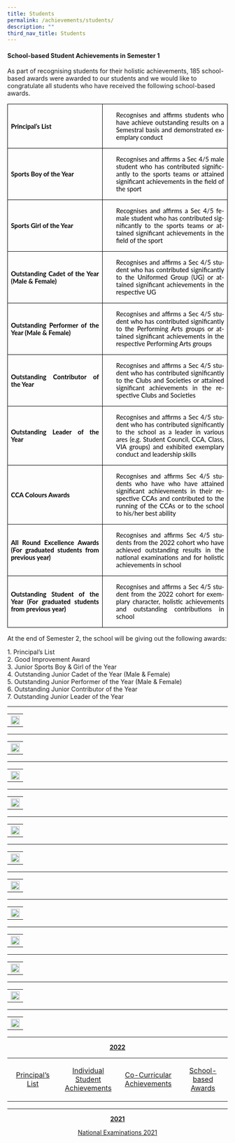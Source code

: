```yaml
---
title: Students
permalink: /achievements/students/
description: ""
third_nav_title: Students
---
```

<p></p><h4>School-based Student Achievements in Semester 1</h4><p></p>
<p> As part of recognising students for their holistic achievements, 185 school-based awards were awarded to our students and we would like to congratulate all students who have received the following school-based awards. 
</p>

<table class="TableGrid1" border="1" cellspacing="0" cellpadding="0" style="margin-:
 27.0pt;border-collapse:collapse;mso-table-layout-alt:fixed;border:none;
 mso-border-alt:solid windowtext .5pt;mso-yfti-tbllook:1184;mso-padding-alt:
 0in 5.4pt 0in 5.4pt"><tbody><tr style="mso-yfti-irow:0;mso-yfti-firstrow:yes;height:46.45pt"><td width="234" style="width:175.25pt;border:solid windowtext 1.0pt;mso-border-alt:
  solid windowtext .5pt;padding:0in 5.4pt 0in 5.4pt;height:46.45pt"><p class="MsoNormal" style="margin-top:12.0pt;margin-right:0in;margin-bottom:
  12.0pt;margin-left:0in;text-align:justify"><b style="mso-bidi-font-weight:
  normal"><span lang="EN-GB" style="font-size:11.0pt;font-family:&quot;Lato&quot;,sans-serif;
  mso-fareast-font-family:Arial;mso-bidi-font-family:Arial;color:black;
  mso-fareast-language:ZH-CN">Principal’s List</span></b><span lang="EN-GB" style="font-size:11.0pt;font-family:&quot;Lato&quot;,sans-serif;mso-fareast-font-family:
  Arial;mso-bidi-font-family:Arial;color:black;mso-fareast-language:ZH-CN;
  mso-bidi-font-weight:bold"></span></p></td><td width="318" style="width:238.5pt;border:solid windowtext 1.0pt;border-left:
  none;mso-border-left-alt:solid windowtext .5pt;mso-border-alt:solid windowtext .5pt;
  padding:0in 5.4pt 0in 5.4pt;height:46.45pt"><p class="MsoNormal" style="margin-left:17.85pt;mso-add-space:auto;text-align:
  justify"><span lang="EN-GB" style="font-size:11.0pt;font-family:&quot;Lato&quot;,sans-serif;
  mso-fareast-font-family:Arial;mso-bidi-font-family:Arial;color:black;
  mso-fareast-language:ZH-CN;mso-bidi-font-weight:bold">Recognises and affirms students who have</span><span lang="EN-GB" style="font-size:11.0pt;font-family:
  &quot;Lato&quot;,sans-serif;mso-fareast-font-family:Arial;mso-bidi-font-family:Arial;
  color:black;mso-fareast-language:ZH-CN"> achieve outstanding results on a Semestral basis and demonstrated exemplary conduct<span style="mso-bidi-font-weight:
  bold"></span></span></p></td></tr><tr style="mso-yfti-irow:1;height:56.35pt"><td width="234" style="width:175.25pt;border:solid windowtext 1.0pt;border-top:
  none;mso-border-top-alt:solid windowtext .5pt;mso-border-alt:solid windowtext .5pt;
  padding:0in 5.4pt 0in 5.4pt;height:56.35pt"><p class="MsoNormal" style="margin-top:12.0pt;margin-right:0in;margin-bottom:
  12.0pt;margin-left:0in;text-align:justify"><b style="mso-bidi-font-weight:
  normal"><span lang="EN-GB" style="font-size:11.0pt;font-family:&quot;Lato&quot;,sans-serif;
  mso-fareast-font-family:Arial;mso-bidi-font-family:Arial;color:black;
  mso-fareast-language:ZH-CN">Sports Boy of the Year</span></b></p></td><td width="318" style="width:238.5pt;border-top:none;border-left:none;
  border-bottom:solid windowtext 1.0pt;border-right:solid windowtext 1.0pt;
  mso-border-top-alt:solid windowtext .5pt;mso-border-left-alt:solid windowtext .5pt;
  mso-border-alt:solid windowtext .5pt;padding:0in 5.4pt 0in 5.4pt;height:56.35pt"><p class="MsoNormal" style="margin-left:17.85pt;mso-add-space:auto;text-align:
  justify"><span lang="EN-GB" style="font-size:11.0pt;font-family:&quot;Lato&quot;,sans-serif;
  mso-fareast-font-family:Arial;mso-bidi-font-family:Arial;color:black;
  mso-fareast-language:ZH-CN;mso-bidi-font-weight:bold">Recognises and affirms a Sec 4/5 male student who has </span><span lang="EN-SG" style="font-size:11.0pt;
  font-family:&quot;Lato&quot;,sans-serif;mso-fareast-font-family:Arial;mso-bidi-font-family:
  Arial;color:black;mso-ansi-language:EN-SG;mso-fareast-language:ZH-CN;
  mso-bidi-font-weight:bold">contributed significantly to the sports teams or attained significant achievements in the field of the sport</span><b style="mso-bidi-font-weight:normal"><span lang="EN-GB" style="font-size:11.0pt;
  font-family:&quot;Lato&quot;,sans-serif;mso-fareast-font-family:Arial;mso-bidi-font-family:
  Arial;color:black;mso-fareast-language:ZH-CN"></span></b></p></td></tr><tr style="mso-yfti-irow:2;height:55.75pt"><td width="234" style="width:175.25pt;border:solid windowtext 1.0pt;border-top:
  none;mso-border-top-alt:solid windowtext .5pt;mso-border-alt:solid windowtext .5pt;
  padding:0in 5.4pt 0in 5.4pt;height:55.75pt"><p class="MsoNormal" style="margin-top:12.0pt;margin-right:0in;margin-bottom:
  12.0pt;margin-left:0in;text-align:justify"><b style="mso-bidi-font-weight:
  normal"><span lang="EN-GB" style="font-size:11.0pt;font-family:&quot;Lato&quot;,sans-serif;
  mso-fareast-font-family:Arial;mso-bidi-font-family:Arial;color:black;
  mso-fareast-language:ZH-CN">Sports Girl of the Year</span></b></p></td><td width="318" style="width:238.5pt;border-top:none;border-left:none;
  border-bottom:solid windowtext 1.0pt;border-right:solid windowtext 1.0pt;
  mso-border-top-alt:solid windowtext .5pt;mso-border-left-alt:solid windowtext .5pt;
  mso-border-alt:solid windowtext .5pt;padding:0in 5.4pt 0in 5.4pt;height:55.75pt"><p class="MsoNormal" style="margin-left:17.85pt;mso-add-space:auto;text-align:
  justify"><span lang="EN-GB" style="font-size:11.0pt;font-family:&quot;Lato&quot;,sans-serif;
  mso-fareast-font-family:Arial;mso-bidi-font-family:Arial;color:black;
  mso-fareast-language:ZH-CN;mso-bidi-font-weight:bold">Recognises and affirms a Sec 4/5 female student who has </span><span lang="EN-SG" style="font-size:
  11.0pt;font-family:&quot;Lato&quot;,sans-serif;mso-fareast-font-family:Arial;
  mso-bidi-font-family:Arial;color:black;mso-ansi-language:EN-SG;mso-fareast-language:
  ZH-CN;mso-bidi-font-weight:bold">contributed significantly to the sports teams or attained significant achievements in the field of the sport</span><b style="mso-bidi-font-weight:normal"><span lang="EN-GB" style="font-size:11.0pt;
  font-family:&quot;Lato&quot;,sans-serif;mso-fareast-font-family:Arial;mso-bidi-font-family:
  Arial;color:black;mso-fareast-language:ZH-CN"></span></b></p></td></tr><tr style="mso-yfti-irow:3"><td width="234" style="width:175.25pt;border:solid windowtext 1.0pt;border-top:
  none;mso-border-top-alt:solid windowtext .5pt;mso-border-alt:solid windowtext .5pt;
  padding:0in 5.4pt 0in 5.4pt"><p class="MsoNormal" style="margin-top:12.0pt;margin-right:0in;margin-bottom:
  12.0pt;margin-left:0in;text-align:justify"><b style="mso-bidi-font-weight:
  normal"><span lang="EN-GB" style="font-size:11.0pt;font-family:&quot;Lato&quot;,sans-serif;
  mso-fareast-font-family:Arial;mso-bidi-font-family:Arial;color:black;
  mso-fareast-language:ZH-CN">Outstanding Cadet of the Year (Male &amp; Female)</span></b></p></td><td width="318" style="width:238.5pt;border-top:none;border-left:none;
  border-bottom:solid windowtext 1.0pt;border-right:solid windowtext 1.0pt;
  mso-border-top-alt:solid windowtext .5pt;mso-border-left-alt:solid windowtext .5pt;
  mso-border-alt:solid windowtext .5pt;padding:0in 5.4pt 0in 5.4pt"><p class="MsoNormal" style="margin-left:17.85pt;mso-add-space:auto;text-align:
  justify"><span lang="EN-GB" style="font-size:11.0pt;font-family:&quot;Lato&quot;,sans-serif;
  mso-fareast-font-family:Arial;mso-bidi-font-family:Arial;color:black;
  mso-fareast-language:ZH-CN;mso-bidi-font-weight:bold">Recognises and affirms a Sec 4/5 student who has </span><span lang="EN-SG" style="font-size:11.0pt;
  font-family:&quot;Lato&quot;,sans-serif;mso-fareast-font-family:Arial;mso-bidi-font-family:
  Arial;color:black;mso-ansi-language:EN-SG;mso-fareast-language:ZH-CN;
  mso-bidi-font-weight:bold">contributed significantly to the Uniformed Group (UG) or attained significant achievements in the respective UG</span><span lang="EN-GB" style="font-size:11.0pt;font-family:&quot;Lato&quot;,sans-serif;mso-fareast-font-family:
  Arial;mso-bidi-font-family:Arial;color:black;mso-fareast-language:ZH-CN;
  mso-bidi-font-weight:bold"></span></p></td></tr><tr style="mso-yfti-irow:4;height:55.85pt"><td width="234" style="width:175.25pt;border:solid windowtext 1.0pt;border-top:
  none;mso-border-top-alt:solid windowtext .5pt;mso-border-alt:solid windowtext .5pt;
  padding:0in 5.4pt 0in 5.4pt;height:55.85pt"><p class="MsoNormal" style="margin-top:12.0pt;margin-right:0in;margin-bottom:
  12.0pt;margin-left:0in;text-align:justify"><b style="mso-bidi-font-weight:
  normal"><span lang="EN-GB" style="font-size:11.0pt;font-family:&quot;Lato&quot;,sans-serif;
  mso-fareast-font-family:Arial;mso-bidi-font-family:Arial;color:black;
  mso-fareast-language:ZH-CN">Outstanding Performer of the Year (Male &amp; Female)</span></b></p></td><td width="318" style="width:238.5pt;border-top:none;border-left:none;
  border-bottom:solid windowtext 1.0pt;border-right:solid windowtext 1.0pt;
  mso-border-top-alt:solid windowtext .5pt;mso-border-left-alt:solid windowtext .5pt;
  mso-border-alt:solid windowtext .5pt;padding:0in 5.4pt 0in 5.4pt;height:55.85pt"><p class="MsoNormal" style="margin-left:17.85pt;mso-add-space:auto;text-align:
  justify"><span lang="EN-GB" style="font-size:11.0pt;font-family:&quot;Lato&quot;,sans-serif;
  mso-fareast-font-family:Arial;mso-bidi-font-family:Arial;color:black;
  mso-fareast-language:ZH-CN;mso-bidi-font-weight:bold">Recognises and affirms a Sec 4/5 student who has </span><span lang="EN-SG" style="font-size:11.0pt;
  font-family:&quot;Lato&quot;,sans-serif;mso-fareast-font-family:Arial;mso-bidi-font-family:
  Arial;color:black;mso-ansi-language:EN-SG;mso-fareast-language:ZH-CN;
  mso-bidi-font-weight:bold">contributed significantly to the Performing Arts groups or attained significant achievements in the respective Performing Arts groups</span><b style="mso-bidi-font-weight:normal"><span lang="EN-GB" style="font-size:11.0pt;font-family:&quot;Lato&quot;,sans-serif;mso-fareast-font-family:
  Arial;mso-bidi-font-family:Arial;color:black;mso-fareast-language:ZH-CN"></span></b></p></td></tr><tr style="mso-yfti-irow:5;height:55.95pt"><td width="234" style="width:175.25pt;border:solid windowtext 1.0pt;border-top:
  none;mso-border-top-alt:solid windowtext .5pt;mso-border-alt:solid windowtext .5pt;
  padding:0in 5.4pt 0in 5.4pt;height:55.95pt"><p class="MsoNormal" style="margin-top:12.0pt;margin-right:0in;margin-bottom:
  12.0pt;margin-left:0in;text-align:justify"><b style="mso-bidi-font-weight:
  normal"><span lang="EN-GB" style="font-size:11.0pt;font-family:&quot;Lato&quot;,sans-serif;
  mso-fareast-font-family:Arial;mso-bidi-font-family:Arial;color:black;
  mso-fareast-language:ZH-CN">Outstanding Contributor of the Year</span></b></p></td><td width="318" style="width:238.5pt;border-top:none;border-left:none;
  border-bottom:solid windowtext 1.0pt;border-right:solid windowtext 1.0pt;
  mso-border-top-alt:solid windowtext .5pt;mso-border-left-alt:solid windowtext .5pt;
  mso-border-alt:solid windowtext .5pt;padding:0in 5.4pt 0in 5.4pt;height:55.95pt"><p class="MsoNormal" style="margin-left:17.85pt;mso-add-space:auto;text-align:
  justify"><span lang="EN-GB" style="font-size:11.0pt;font-family:&quot;Lato&quot;,sans-serif;
  mso-fareast-font-family:Arial;mso-bidi-font-family:Arial;color:black;
  mso-fareast-language:ZH-CN;mso-bidi-font-weight:bold">Recognises and affirms a Sec 4/5 student who has </span><span lang="EN-SG" style="font-size:11.0pt;
  font-family:&quot;Lato&quot;,sans-serif;mso-fareast-font-family:Arial;mso-bidi-font-family:
  Arial;color:black;mso-ansi-language:EN-SG;mso-fareast-language:ZH-CN;
  mso-bidi-font-weight:bold">contributed significantly to the Clubs and Societies or attained significant achievements in the respective Clubs and Societies</span><b style="mso-bidi-font-weight:normal"><span lang="EN-GB" style="font-size:11.0pt;font-family:&quot;Lato&quot;,sans-serif;mso-fareast-font-family:
  Arial;mso-bidi-font-family:Arial;color:black;mso-fareast-language:ZH-CN"></span></b></p></td></tr><tr style="mso-yfti-irow:6;height:70.9pt"><td width="234" style="width:175.25pt;border:solid windowtext 1.0pt;border-top:
  none;mso-border-top-alt:solid windowtext .5pt;mso-border-alt:solid windowtext .5pt;
  padding:0in 5.4pt 0in 5.4pt;height:70.9pt"><p class="MsoNormal" style="margin-top:12.0pt;margin-right:0in;margin-bottom:
  12.0pt;margin-left:0in;text-align:justify"><b style="mso-bidi-font-weight:
  normal"><span lang="EN-GB" style="font-size:11.0pt;font-family:&quot;Lato&quot;,sans-serif;
  mso-fareast-font-family:Arial;mso-bidi-font-family:Arial;color:black;
  mso-fareast-language:ZH-CN">Outstanding Leader of the Year</span></b></p></td><td width="318" style="width:238.5pt;border-top:none;border-left:none;
  border-bottom:solid windowtext 1.0pt;border-right:solid windowtext 1.0pt;
  mso-border-top-alt:solid windowtext .5pt;mso-border-left-alt:solid windowtext .5pt;
  mso-border-alt:solid windowtext .5pt;padding:0in 5.4pt 0in 5.4pt;height:70.9pt"><p class="MsoNormal" style="margin-left:17.85pt;mso-add-space:auto;text-align:
  justify"><span lang="EN-GB" style="font-size:11.0pt;font-family:&quot;Lato&quot;,sans-serif;
  mso-fareast-font-family:Arial;mso-bidi-font-family:Arial;color:black;
  mso-fareast-language:ZH-CN;mso-bidi-font-weight:bold">Recognises and affirms a Sec 4/5 student who has </span><span lang="EN-SG" style="font-size:11.0pt;
  font-family:&quot;Lato&quot;,sans-serif;mso-fareast-font-family:Arial;mso-bidi-font-family:
  Arial;color:black;mso-ansi-language:EN-SG;mso-fareast-language:ZH-CN;
  mso-bidi-font-weight:bold">contributed significantly to the school as a leader in various ares (e.g. Student Council, CCA, Class, VIA groups) and exhibited exemplary conduct and leadership skills</span><b style="mso-bidi-font-weight:
  normal"><span lang="EN-GB" style="font-size:11.0pt;font-family:&quot;Lato&quot;,sans-serif;
  mso-fareast-font-family:Arial;mso-bidi-font-family:Arial;color:black;
  mso-fareast-language:ZH-CN"></span></b></p></td></tr><tr style="mso-yfti-irow:7;height:70.5pt"><td width="234" style="width:175.25pt;border:solid windowtext 1.0pt;border-top:
  none;mso-border-top-alt:solid windowtext .5pt;mso-border-alt:solid windowtext .5pt;
  padding:0in 5.4pt 0in 5.4pt;height:70.5pt"><p class="MsoNormal" style="margin-top:12.0pt;margin-right:0in;margin-bottom:
  12.0pt;margin-left:0in;text-align:justify"><b style="mso-bidi-font-weight:
  normal"><span lang="EN-GB" style="font-size:11.0pt;font-family:&quot;Lato&quot;,sans-serif;
  mso-fareast-font-family:Arial;mso-bidi-font-family:Arial;color:black;
  mso-fareast-language:ZH-CN">CCA Colours Awards</span></b></p></td><td width="318" style="width:238.5pt;border-top:none;border-left:none;
  border-bottom:solid windowtext 1.0pt;border-right:solid windowtext 1.0pt;
  mso-border-top-alt:solid windowtext .5pt;mso-border-left-alt:solid windowtext .5pt;
  mso-border-alt:solid windowtext .5pt;padding:0in 5.4pt 0in 5.4pt;height:70.5pt"><p class="MsoNormal" style="margin-left:17.85pt;mso-add-space:auto;text-align:
  justify"><span lang="EN-GB" style="font-size:11.0pt;font-family:&quot;Lato&quot;,sans-serif;
  mso-fareast-font-family:Arial;mso-bidi-font-family:Arial;color:black;
  mso-fareast-language:ZH-CN;mso-bidi-font-weight:bold">Recognises and affirms Sec 4/5 students who have </span><span lang="EN-SG" style="font-size:11.0pt;
  font-family:&quot;Lato&quot;,sans-serif;mso-fareast-font-family:Arial;mso-bidi-font-family:
  Arial;color:black;mso-ansi-language:EN-SG;mso-fareast-language:ZH-CN;
  mso-bidi-font-weight:bold">who have attained significant achievements in their respective CCAs and contributed to the running of the CCAs or to the school to his/her best ability</span><span lang="EN-GB" style="font-size:11.0pt;
  font-family:&quot;Lato&quot;,sans-serif;mso-fareast-font-family:Arial;mso-bidi-font-family:
  Arial;color:black;mso-fareast-language:ZH-CN;mso-bidi-font-weight:bold"></span></p></td></tr><tr style="mso-yfti-irow:8;height:70.5pt"><td width="234" style="width:175.25pt;border:solid windowtext 1.0pt;border-top:
  none;mso-border-top-alt:solid windowtext .5pt;mso-border-alt:solid windowtext .5pt;
  padding:0in 5.4pt 0in 5.4pt;height:70.5pt"><p class="MsoNormal" style="margin-top:12.0pt;margin-right:0in;margin-bottom:
  12.0pt;margin-left:0in;text-align:justify"><b style="mso-bidi-font-weight:
  normal"><span lang="EN-GB" style="font-size:11.0pt;font-family:&quot;Lato&quot;,sans-serif;
  mso-fareast-font-family:Arial;mso-bidi-font-family:Arial;color:black;
  mso-fareast-language:ZH-CN">All Round Excellence Awards (For graduated students from previous year)</span></b></p></td><td width="318" style="width:238.5pt;border-top:none;border-left:none;
  border-bottom:solid windowtext 1.0pt;border-right:solid windowtext 1.0pt;
  mso-border-top-alt:solid windowtext .5pt;mso-border-left-alt:solid windowtext .5pt;
  mso-border-alt:solid windowtext .5pt;padding:0in 5.4pt 0in 5.4pt;height:70.5pt"><p class="MsoNormal" style="margin-left:17.85pt;mso-add-space:auto;text-align:
  justify"><span lang="EN-GB" style="font-size:11.0pt;font-family:&quot;Lato&quot;,sans-serif;
  mso-fareast-font-family:Arial;mso-bidi-font-family:Arial;color:black;
  mso-fareast-language:ZH-CN;mso-bidi-font-weight:bold">Recognises and affirms Sec 4/5 students from the 2022 cohort who have achieved outstanding results in the national examinations and for holistic achievements in school</span></p></td></tr><tr style="mso-yfti-irow:9;mso-yfti-lastrow:yes;height:70.5pt"><td width="234" style="width:175.25pt;border:solid windowtext 1.0pt;border-top:
  none;mso-border-top-alt:solid windowtext .5pt;mso-border-alt:solid windowtext .5pt;
  padding:0in 5.4pt 0in 5.4pt;height:70.5pt"><p class="MsoNormal" style="margin-top:12.0pt;margin-right:0in;margin-bottom:
  12.0pt;margin-left:0in;text-align:justify"><b style="mso-bidi-font-weight:
  normal"><span lang="EN-GB" style="font-size:11.0pt;font-family:&quot;Lato&quot;,sans-serif;
  mso-fareast-font-family:Arial;mso-bidi-font-family:Arial;color:black;
  mso-fareast-language:ZH-CN">Outstanding Student of the Year (For graduated students from previous year)</span></b></p></td><td width="318" style="width:238.5pt;border-top:none;border-left:none;
  border-bottom:solid windowtext 1.0pt;border-right:solid windowtext 1.0pt;
  mso-border-top-alt:solid windowtext .5pt;mso-border-left-alt:solid windowtext .5pt;
  mso-border-alt:solid windowtext .5pt;padding:0in 5.4pt 0in 5.4pt;height:70.5pt"><p class="MsoNormal" style="margin-left:17.85pt;mso-add-space:auto;text-align:
  justify"><span lang="EN-GB" style="font-size:11.0pt;font-family:&quot;Lato&quot;,sans-serif;
  mso-fareast-font-family:Arial;mso-bidi-font-family:Arial;color:black;
  mso-fareast-language:ZH-CN;mso-bidi-font-weight:bold">Recognises and affirms a Sec 4/5 student from the 2022 cohort for exemplary character, holistic achievements and outstanding contributions in school</span></p></td></tr></tbody></table>

<p>At the end of Semester 2, the school will be giving out the following awards:</p>

<p>1.	Principal’s List<br>
2.	Good Improvement Award<br>
3.	Junior Sports Boy &amp; Girl of the Year<br>
4.	Outstanding Junior Cadet of the Year (Male &amp; Female)<br>
5.	Outstanding Junior Performer of the Year (Male &amp; Female)<br>
6.	Outstanding Junior Contributor of the Year<br>
7.	Outstanding Junior Leader of the Year</p>
<hr>
<table>
<tbody>
<tr>
<th><img src="/images/congratulations to our science olympians.jpg" style="width: 100%;"><br>	
</th>
</tr>
</tbody>
</table><hr>

<p style="text-align: center;"><strong><u></u></strong></p>
<p align="center"><b></b>
<table>
<tbody>
<tr>
<th><img style="width: 100%;" src="/images/01congratulations uniform groups.png"><br>	
</th></tr>
</tbody>
</table>
</p><hr>
<p align="center"><b></b>
<table>
<tbody>
<tr>
<th><img style="width: 100%;" src="/images/02congratulationsperforming arts.png"><br>	
</th>
</tr>
</tbody>
</table>
</p><hr>
<p align="center"><b></b>
<table>
<tbody>
<tr>
<th><img style="width: 100%;" src="/images/03peicai atheletes in national school games 2023.png"><br>	
</th>
</tr>
</tbody>
</table>
</p><hr>
<p align="center"><b></b>
<table>
<tbody>
<tr>
<th><img style="width: 100%;" src="/images/04special mention -  national school games 2023.png"><br>	
</th>
</tr>
</tbody>
</table>
</p><hr>
<p align="center"><b></b>
<table>
<tbody>
<tr>
<th><img style="width: 100%;" src="/images/05schools debating championship (sssdc).png"><br>	
</th>
</tr>
</tbody>
</table>
</p><hr>
<p align="center"><b></b>
<table>
<tbody>
<tr>
<th><img style="width: 100%;" src="/images/06singapore and asian schools mathematics olympia.png"><br>	
</th>
</tr>
</tbody>
</table>
</p><hr>
<p align="center"><b></b>
<table>
<tbody>
<tr>
<th><img style="width: 100%;" src="/images/07science pinnacle@peicai.png"><br>	
</th>
</tr>
</tbody>
</table>
</p><hr>
<p align="center"><b></b>
<table>
<tbody>
<tr>
<th><img style="width: 100%;" src="/images/08congratulations peicai sec science department for clinching.png"><br>	
</th>
</tr>
</tbody>
</table>
</p><hr>
<p align="center"><b></b>
<table>
<tbody>
<tr>
<th><img style="width: 100%;" src="/images/09congratulations mother tongue department.png"><br>	
</th>
</tr>
</tbody>
</table>
</p><hr>
<p align="center"><b></b>
<table>
<tbody>
<tr>
<th><img style="width: 100%;" src="/images/10pcss distinctive series.png"><br>	
</th>
</tr>
</tbody>
</table>
</p><hr>
<p align="center"><b></b>
<table>
<tbody>
<tr>
<th><img style="width: 100%;" src="/images/11bus captain appreciatio.png"><br>	
</th>
</tr>
</tbody>
</table>
</p><hr>
<p style="text-align: center;"><strong><u>2022</u></strong></p>
<table width="648">
<tbody>
<tr>
<td width="156" style="text-align: center;">
<p><a href="/achievements/students/the-principals-list">Principal’s List</a></p>
</td>
<td width="156" style="text-align: center;">
<p><a href="/achievements/students/individual-student-achievements">Individual Student Achievements</a></p>
</td>
<td width="156" style="text-align: center;">
<p><a href="/achievements/students/co-curricular-achievements">Co-Curricular Achievements</a></p>
</td>
<td width="180" style="text-align: center;">
<p><a href="/achievements/students/school-based-awards">School-based Awards</a></p>
</td>
</tr>
</tbody>
</table>
<hr>
<p style="text-align: center;"><strong><u>2021</u></strong></p>
<p style="text-align: center;"><a target="" href="/achievements/students/national-examinations-2021">National Examinations 2021</a></p>
